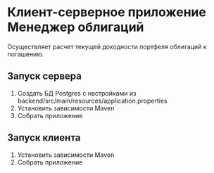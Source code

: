 # Клиент-серверное приложение Менеджер облигаций
Осуществляет расчет текущей доходности портфеля облигаций к погашению.

## Запуск сервера
1. Создать БД Postgres с настройками из backend/src/main/resources/application.properties
2. Установить зависимости Maven
3. Собрать приложение

## Запуск клиента
1. Установить зависимости Maven
2. Собрать приложение
